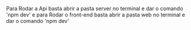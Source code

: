 Para Rodar a Api basta abrir a pasta server no terminal e dar o comando 'npm dev'
e para Rodar o front-end basta abrir a pasta web no terminal e dar o comando 'npm dev'